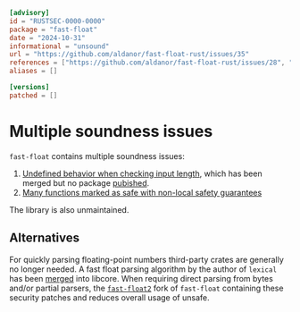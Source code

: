 ```toml
[advisory]
id = "RUSTSEC-0000-0000"
package = "fast-float"
date = "2024-10-31"
informational = "unsound"
url = "https://github.com/aldanor/fast-float-rust/issues/35"
references = ["https://github.com/aldanor/fast-float-rust/issues/28", "https://github.com/aldanor/fast-float-rust/issues/37"]
aliases = []

[versions]
patched = []
```

# Multiple soundness issues

`fast-float` contains multiple soundness issues:

 1. [Undefined behavior when checking input length](https://github.com/aldanor/fast-float-rust/issues/28), which has been merged but no package [pubished](https://github.com/aldanor/fast-float-rust/issues/35).
 1. [Many functions marked as safe with non-local safety guarantees](https://github.com/aldanor/fast-float-rust/issues/37)

The library is also unmaintained.

## Alternatives

For quickly parsing floating-point numbers third-party crates are generally no longer needed. A fast float parsing algorithm by the author of `lexical` has been [merged](https://github.com/rust-lang/rust/pull/86761) into libcore. When requiring direct parsing from bytes and/or partial parsers, the [`fast-float2`](https://crates.io/crates/fast-float2) fork of `fast-float` containing these security patches and reduces overall usage of unsafe.
